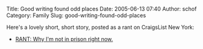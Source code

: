 Title: Good writing found odd places
Date: 2005-06-13 07:40
Author: schof
Category: Family
Slug: good-writing-found-odd-places

Here's a lovely short, short story, posted as a rant on CraigsList New
York:

-   [RANT: Why I'm not in prison right
    now.](http://www.craigslist.org/about/best/nyc/75319083.html)

